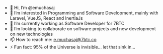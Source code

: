 - 👋 Hi, I’m @emuchasaj
- 👀 I’m interested in Programming and Software Development, mainly with Laravel, VueJS, React and InertiaJs
- 🌱 I’m currently working as Software Developer for  7BTC
- 💞️ I’m looking to collaborate on software projects and new development on new technologies
- 📫 How to reach me: e.muchasaj@7btc.co
- ⚡ Fun fact: 95% of the Universe is invisible... let that sink in...

<!---
emuchasaj/emuchasaj is a ✨ special ✨ repository because its `README.md` (this file) appears on your GitHub profile.
You can click the Preview link to take a look at your changes.
--->
